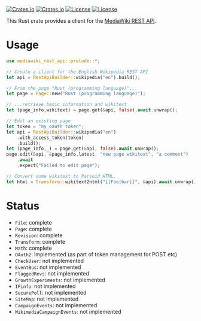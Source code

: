 [![Crates.io](https://img.shields.io/crates/v/mediawiki_rest_api?style=flat-square)](https://crates.io/crates/mediawiki_rest_api)
[![Crates.io](https://img.shields.io/crates/d/mediawiki_rest_api?style=flat-square)](https://crates.io/crates/mediawiki_rest_api)
[![License](https://img.shields.io/badge/license-MIT-blue?style=flat-square)](LICENSE-MIT)
[![License](https://img.shields.io/badge/license-APACHE2-blue?style=flat-square)](LICENSE-APACHE2)

This Rust crate provides a client for the [MediaWiki REST API](https://www.mediawiki.org/wiki/API:REST_API).

# Usage
```rust
use mediawiki_rest_api::prelude::*;

// Create a client for the English Wikipedia REST API
let api = RestApiBuilder::wikipedia("en").build();

// From the page "Rust (programming language)"...
let page = Page::new("Rust (programming language)");

// ...retrieve basic information and wikitext
let (page_info,wikitext) = page.get(&api, false).await.unwrap();

// Edit an existing page
let token = "my_oauth_token";
let api = RestApiBuilder::wikipedia("en")
    .with_access_token(token)
    .build();
let (page_info,_) = page.get(&api, false).await.unwrap();
page.edit(&api, &page_info.latest, "new page wikitext", "a comment")
    .await
    .expect("Failed to edit page");

// Convert some wikitext to Parsoid HTML.
let html = Transform::wikitext2html("[[Foo|bar]]", &api).await.unwrap();
```

# Status
* `File`: complete
* `Page`: complete
* `Revision`: complete
* `Transform`: complete
* `Math`: complete
* `OAuth2`: implemented (as part of token management for POST etc)
* `CheckUser`: not implemented
* `EventBus`: not implemented
* `FlaggedRevs`: not implemented
* `GrowthExperiments`: not implemented
* `IPinfo`: not implemented
* `SecurePoll`: not implemented
* `SiteMap`: not implemented
* `CampaignEvents`: not implemented
* `WikimediaCampaignEvents`: not implemented
